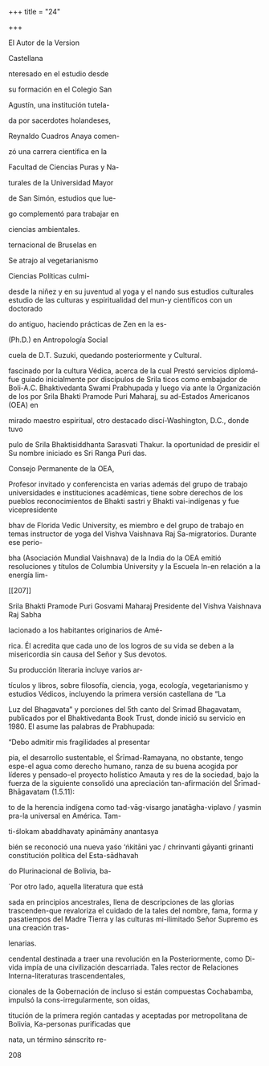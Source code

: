+++
title = "24"

+++

El Autor de la Version

Castellana

nteresado en el estudio desde

su formación en el Colegio San

Agustín, una institución tutela-

da por sacerdotes holandeses,

Reynaldo Cuadros Anaya comen-

zó una carrera científica en la

Facultad de Ciencias Puras y Na-

turales de la Universidad Mayor

de San Simón, estudios que lue-

go complementó para trabajar en

ciencias ambientales.

ternacional de Bruselas en

Se atrajo al vegetarianismo

Ciencias Políticas culmi-

desde la niñez y en su juventud al yoga y el nando sus estudios culturales estudio de las culturas y espiritualidad del mun-y científicos con un doctorado

do antiguo, haciendo prácticas de Zen en la es-

\(Ph.D.\) en Antropología Social

cuela de D.T. Suzuki, quedando posteriormente y Cultural.

fascinado por la cultura Védica, acerca de la cual Prestó servicios diplomá-fue guiado inicialmente por discípulos de Srila ticos como embajador de Boli-A.C. Bhaktivedanta Swami Prabhupada y luego via ante la Organización de los por Srila Bhakti Pramode Puri Maharaj, su ad-Estados Americanos \(OEA\) en

mirado maestro espiritual, otro destacado discí-Washington, D.C., donde tuvo

pulo de Srila Bhaktisiddhanta Sarasvati Thakur. la oportunidad de presidir el Su nombre iniciado es Sri Ranga Puri das.

Consejo Permanente de la OEA,

Profesor invitado y conferencista en varias además del grupo de trabajo universidades e instituciones académicas, tiene sobre derechos de los pueblos reconocimientos de Bhakti sastri y Bhakti vai-indígenas y fue vicepresidente

bhav de Florida Vedic University, es miembro e del grupo de trabajo en temas instructor de yoga del Vishva Vaishnava Raj Sa-migratorios. Durante ese perio-

bha \(Asociación Mundial Vaishnava\) de la India do la OEA emitió resoluciones y títulos de Columbia University y la Escuela In-en relación a la energía lim-





[[207]]

Srila Bhakti Pramode Puri Gosvami Maharaj Presidente del Vishva Vaishnava Raj Sabha

lacionado a los habitantes originarios de Amé-

rica. Él acredita que cada uno de los logros de su vida se deben a la misericordia sin causa del Señor y Sus devotos.

Su producción literaria incluye varios ar-

tículos y libros, sobre filosofía, ciencia, yoga, ecología, vegetarianismo y estudios Védicos, incluyendo la primera versión castellana de “La

Luz del Bhagavata” y porciones del 5th canto del Srimad Bhagavatam, publicados por el Bhaktivedanta Book Trust, donde inició su servicio en 1980. El asume las palabras de Prabhupada:

“Debo admitir mis fragilidades al presentar

pia, el desarrollo sustentable, el Śrīmad-Ramayana, no obstante, tengo espe-el agua como derecho humano, ranza de su buena acogida por líderes y pensado-el proyecto holístico Amauta y res de la sociedad, bajo la fuerza de la siguiente consolidó una apreciación tan-afirmación del Śrīmad-Bhāgavatam \(1.5.11\):

to de la herencia indígena como tad-vāg-visargo janatāgha-viplavo / yasmin pra-la universal en América. Tam-

ti-ślokam abaddhavaty apināmāny anantasya

bién se reconoció una nueva yaśo ‘ńkitāni yac / chrinvanti gāyanti grinanti constitución política del Esta-sādhavah

do Plurinacional de Bolivia, ba-

´Por otro lado, aquella literatura que está

sada en principios ancestrales, llena de descripciones de las glorias trascenden-que revaloriza el cuidado de la tales del nombre, fama, forma y pasatiempos del Madre Tierra y las culturas mi-ilimitado Señor Supremo es una creación tras-

lenarias.

cendental destinada a traer una revolución en la Posteriormente, como Di-vida impía de una civilización descarriada. Tales rector de Relaciones Interna-literaturas trascendentales,

cionales de la Gobernación de incluso si están compuestas Cochabamba, impulsó la cons-irregularmente, son oídas,

titución de la primera región cantadas y aceptadas por metropolitana de Bolivia, Ka-personas purificadas que

nata, un término sánscrito re-





208 
